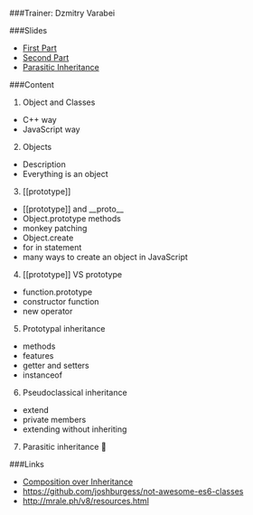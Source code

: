 ###Trainer: Dzmitry Varabei

###Slides
- [First Part](http://dzmitry-varabei.github.io/front-end-course/lecture-5-func/index-objects.html#/)
- [Second Part](http://dzmitry-varabei.github.io/front-end-course/inheritance-in-javascript/Inheritance.pptx)
- [Parasitic Inheritance](http://dzmitry-varabei.github.io/front-end-course/inheritance-in-javascript/ParasiticInheritance.htm)

###Content

1. Object and Classes
  - C++ way
  - JavaScript way
2. Objects
  - Description
  - Everything is an object
3. \[\[prototype\]\]
  - \[\[prototype\]\] and \_\_proto\_\_
  - Object.prototype methods
  - monkey patching
  - Object.create
  - for in statement
  - many ways to create an object in JavaScript
4. \[\[prototype\]\] VS prototype
  - function.prototype
  - constructor function
  - new operator
5. Prototypal inheritance
  - methods
  - features 
  - getter and setters
  - instanceof
6. Pseudoclassical inheritance
  - extend
  - private members
  - extending without inheriting
7. Parasitic inheritance 

###Links
- [Composition over Inheritance](https://www.youtube.com/watch?v=wfMtDGfHWpA)
- https://github.com/joshburgess/not-awesome-es6-classes
- http://mrale.ph/v8/resources.html
  